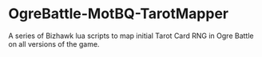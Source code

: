 # OgreBattle-MotBQ-TarotMapper
A series of Bizhawk lua scripts to map initial Tarot Card RNG in Ogre Battle on all versions of the game.
